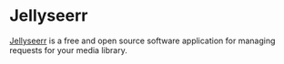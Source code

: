 # Jellyseerr

[Jellyseerr](https://github.com/Fallenbagel/jellyseerr) is a free and open source software application for managing requests for your media library.
